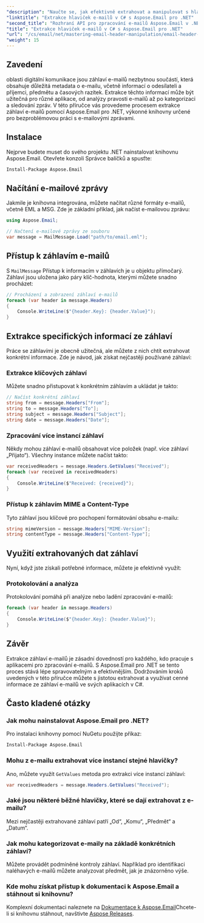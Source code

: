 ```yaml
---
"description": "Naučte se, jak efektivně extrahovat a manipulovat s hlavičkami e-mailů ve vašich aplikacích v C# pomocí výkonné knihovny Aspose.Email pro .NET. Tato komplexní příručka poskytuje podrobné pokyny pro přístup k klíčovým informacím v hlavičkách."
"linktitle": "Extrakce hlaviček e-mailů v C# s Aspose.Email pro .NET"
"second_title": "Rozhraní API pro zpracování e-mailů Aspose.Email v .NET"
"title": "Extrakce hlaviček e-mailů v C# s Aspose.Email pro .NET"
"url": "/cs/email/net/mastering-email-header-manipulation/email-header-extraction/"
"weight": 15
---
```


## Zavedení

oblasti digitální komunikace jsou záhlaví e-mailů nezbytnou součástí, která obsahuje důležitá metadata o e-mailu, včetně informací o odesílateli a příjemci, předmětu a časových razítek. Extrakce těchto informací může být užitečná pro různé aplikace, od analýzy pravosti e-mailů až po kategorizaci a sledování zpráv. V této příručce vás provedeme procesem extrakce záhlaví e-mailů pomocí Aspose.Email pro .NET, výkonné knihovny určené pro bezproblémovou práci s e-mailovými zprávami.

## Instalace

Nejprve budete muset do svého projektu .NET nainstalovat knihovnu Aspose.Email. Otevřete konzoli Správce balíčků a spusťte:

```bash
Install-Package Aspose.Email
```

## Načítání e-mailové zprávy

Jakmile je knihovna integrována, můžete načítat různé formáty e-mailů, včetně EML a MSG. Zde je základní příklad, jak načíst e-mailovou zprávu:

```csharp
using Aspose.Email;

// Načtení e-mailové zprávy ze souboru
var message = MailMessage.Load("path/to/email.eml");
```

## Přístup k záhlavím e-mailů

S `MailMessage` Přístup k informacím v záhlavích je u objektu přímočarý. Záhlaví jsou uložena jako páry klíč-hodnota, kterými můžete snadno procházet:

```csharp
// Procházení a zobrazení záhlaví e-mailů
foreach (var header in message.Headers)
{
    Console.WriteLine($"{header.Key}: {header.Value}");
}
```

## Extrakce specifických informací ze záhlaví

Práce se záhlavími je obecně užitečná, ale můžete z nich chtít extrahovat konkrétní informace. Zde je návod, jak získat nejčastěji používané záhlaví:

### Extrakce klíčových záhlaví

Můžete snadno přistupovat k konkrétním záhlavím a ukládat je takto:

```csharp
// Načíst konkrétní záhlaví
string from = message.Headers["From"];
string to = message.Headers["To"];
string subject = message.Headers["Subject"];
string date = message.Headers["Date"];
```

### Zpracování více instancí záhlaví

Někdy mohou záhlaví e-mailů obsahovat více položek (např. více záhlaví „Přijato“). Všechny instance můžete načíst takto:

```csharp
var receivedHeaders = message.Headers.GetValues("Received");
foreach (var received in receivedHeaders)
{
    Console.WriteLine($"Received: {received}");
}
```

### Přístup k záhlavím MIME a Content-Type

Tyto záhlaví jsou klíčové pro pochopení formátování obsahu e-mailu:

```csharp
string mimeVersion = message.Headers["MIME-Version"];
string contentType = message.Headers["Content-Type"];
```

## Využití extrahovaných dat záhlaví

Nyní, když jste získali potřebné informace, můžete je efektivně využít:

### Protokolování a analýza

Protokolování pomáhá při analýze nebo ladění zpracování e-mailů:

```csharp
foreach (var header in message.Headers)
{
    Console.WriteLine($"{header.Key}: {header.Value}");
}
```

## Závěr

Extrakce záhlaví e-mailů je zásadní dovedností pro každého, kdo pracuje s aplikacemi pro zpracování e-mailů. S Aspose.Email pro .NET se tento proces stává lépe spravovatelným a efektivnějším. Dodržováním kroků uvedených v této příručce můžete s jistotou extrahovat a využívat cenné informace ze záhlaví e-mailů ve svých aplikacích v C#.

## Často kladené otázky

### Jak mohu nainstalovat Aspose.Email pro .NET?

Pro instalaci knihovny pomocí NuGetu použijte příkaz:
```bash
Install-Package Aspose.Email
```

### Mohu z e-mailu extrahovat více instancí stejné hlavičky?

Ano, můžete využít `GetValues` metoda pro extrakci více instancí záhlaví:
```csharp
var receivedHeaders = message.Headers.GetValues("Received");
```

### Jaké jsou některé běžné hlavičky, které se dají extrahovat z e-mailu?

Mezi nejčastěji extrahované záhlaví patří „Od“, „Komu“, „Předmět“ a „Datum“.

### Jak mohu kategorizovat e-maily na základě konkrétních záhlaví?

Můžete provádět podmíněné kontroly záhlaví. Například pro identifikaci naléhavých e-mailů můžete analyzovat předmět, jak je znázorněno výše.

### Kde mohu získat přístup k dokumentaci k Aspose.Email a stáhnout si knihovnu?

Komplexní dokumentaci naleznete na [Dokumentace k Aspose.Email](https://reference.aspose.com/email/net/)Chcete-li si knihovnu stáhnout, navštivte [Aspose Releases](https://releases.aspose.com/email/net/).